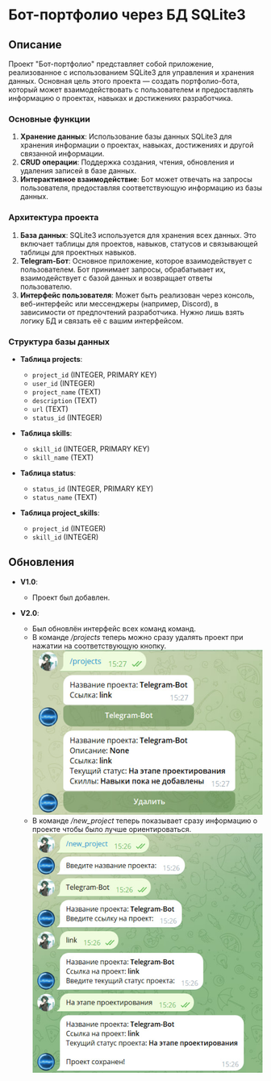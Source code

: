 # Бот-портфолио через БД SQLite3

## Описание

Проект "Бот-портфолио" представляет собой приложение, реализованное с использованием SQLite3 для управления и хранения данных. Основная цель этого проекта — создать портфолио-бота, который может взаимодействовать с пользователем и предоставлять информацию о проектах, навыках и достижениях разработчика.

### Основные функции

1. **Хранение данных**: Использование базы данных SQLite3 для хранения информации о проектах, навыках, достижениях и другой связанной информации.
2. **CRUD операции**: Поддержка создания, чтения, обновления и удаления записей в базе данных.
3. **Интерактивное взаимодействие**: Бот может отвечать на запросы пользователя, предоставляя соответствующую информацию из базы данных.

### Архитектура проекта

1. **База данных**: SQLite3 используется для хранения всех данных. Это включает таблицы для проектов, навыков, статусов и связывающей таблицы для проектных навыков.
2. **Telegram-Бот**: Основное приложение, которое взаимодействует с пользователем. Бот принимает запросы, обрабатывает их, взаимодействует с базой данных и возвращает ответы пользователю.
3. **Интерфейс пользователя**: Может быть реализован через консоль, веб-интерфейс или мессенджеры (например, Discord), в зависимости от предпочтений разработчика. Нужно лишь взять логику БД и связать её с вашим интерфейсом.

### Структура базы данных

- **Таблица projects**:
    - `project_id` (INTEGER, PRIMARY KEY)
    - `user_id` (INTEGER)
    - `project_name` (TEXT)
    - `description` (TEXT)
    - `url` (TEXT)
    - `status_id` (INTEGER)

- **Таблица skills**:
    - `skill_id` (INTEGER, PRIMARY KEY)
    - `skill_name` (TEXT)

- **Таблица status**:
    - `status_id` (INTEGER, PRIMARY KEY)
    - `status_name` (TEXT)

- **Таблица project_skills**:
    - `project_id` (INTEGER)
    - `skill_id` (INTEGER)

## Обновления

- **V1.0**:
    - Проект был добавлен.

- **V2.0**:
    - Был обновлён интерфейс всех команд команд.
    - В команде */projects* теперь можно сразу удалять проект при нажатии на соответствующую кнопку.
        ![Logo](images/projects.jpg)
    - В команде */new_project* теперь показывает сразу информацию о проекте чтобы было лучше ориентироваться.
        ![Logo](images/new_project.jpg)